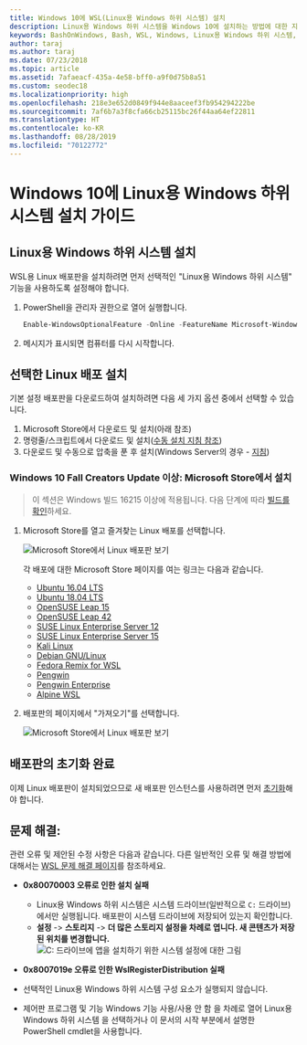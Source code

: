 ```yaml
---
title: Windows 10에 WSL(Linux용 Windows 하위 시스템) 설치
description: Linux용 Windows 하위 시스템을 Windows 10에 설치하는 방법에 대한 지침입니다.
keywords: BashOnWindows, Bash, WSL, Windows, Linux용 Windows 하위 시스템, Windows 하위 시스템, Ubuntu, Debian, Suse, Windows 10, 설치
author: taraj
ms.author: taraj
ms.date: 07/23/2018
ms.topic: article
ms.assetid: 7afaeacf-435a-4e58-bff0-a9f0d75b8a51
ms.custom: seodec18
ms.localizationpriority: high
ms.openlocfilehash: 218e3e652d0849f944e8aaceef3fb954294222be
ms.sourcegitcommit: 7af6b7a3f8cfa66cb25115bc26f44aa64ef22811
ms.translationtype: HT
ms.contentlocale: ko-KR
ms.lasthandoff: 08/28/2019
ms.locfileid: "70122772"
---
```

# <a name="windows-subsystem-for-linux-installation-guide-for-windows-10"></a>Windows 10에 Linux용 Windows 하위 시스템 설치 가이드

## <a name="install-the-windows-subsystem-for-linux"></a>Linux용 Windows 하위 시스템 설치

WSL용 Linux 배포판을 설치하려면 먼저 선택적인 "Linux용 Windows 하위 시스템" 기능을 사용하도록 설정해야 합니다.

1. PowerShell을 관리자 권한으로 열어 실행합니다.
    ```powershell
    Enable-WindowsOptionalFeature -Online -FeatureName Microsoft-Windows-Subsystem-Linux
    ```

2. 메시지가 표시되면 컴퓨터를 다시 시작합니다.

## <a name="install-your-linux-distribution-of-choice"></a>선택한 Linux 배포 설치
기본 설정 배포판을 다운로드하여 설치하려면 다음 세 가지 옵션 중에서 선택할 수 있습니다.
1. Microsoft Store에서 다운로드 및 설치(아래 참조)
1. 명령줄/스크립트에서 다운로드 및 설치([수동 설치 지침 참조](install-manual.md))
1. 다운로드 및 수동으로 압축을 푼 후 설치(Windows Server의 경우 - [지침](install-on-server.md))

### <a name="windows-10-fall-creators-update-and-later-install-from-the-microsoft-store"></a>Windows 10 Fall Creators Update 이상: Microsoft Store에서 설치

> 이 섹션은 Windows 빌드 16215 이상에 적용됩니다.  다음 단계에 따라 [빌드를 확인](troubleshooting.md#check-your-build-number)하세요. 

1. Microsoft Store를 열고 즐겨찾는 Linux 배포를 선택합니다.

    ![Microsoft Store에서 Linux 배포판 보기](media/store.png)

    각 배포에 대한 Microsoft Store 페이지를 여는 링크는 다음과 같습니다.

    * [Ubuntu 16.04 LTS](https://www.microsoft.com/store/apps/9pjn388hp8c9)
    * [Ubuntu 18.04 LTS](https://www.microsoft.com/store/apps/9N9TNGVNDL3Q)
    * [OpenSUSE Leap 15](https://www.microsoft.com/store/apps/9n1tb6fpvj8c)
    * [OpenSUSE Leap 42](https://www.microsoft.com/store/apps/9njvjts82tjx)
    * [SUSE Linux Enterprise Server 12](https://www.microsoft.com/store/apps/9p32mwbh6cns)
    * [SUSE Linux Enterprise Server 15](https://www.microsoft.com/store/apps/9pmw35d7fnlx)
    * [Kali Linux](https://www.microsoft.com/store/apps/9PKR34TNCV07)
    * [Debian GNU/Linux](https://www.microsoft.com/store/apps/9MSVKQC78PK6)
    * [Fedora Remix for WSL](https://www.microsoft.com/store/apps/9n6gdm4k2hnc)
    * [Pengwin](https://www.microsoft.com/store/apps/9NV1GV1PXZ6P)
    * [Pengwin Enterprise](https://www.microsoft.com/store/apps/9N8LP0X93VCP)
    * [Alpine WSL](https://www.microsoft.com/store/apps/9p804crf0395)

1. 배포판의 페이지에서 "가져오기"를 선택합니다.

    ![Microsoft Store에서 Linux 배포판 보기](media/UbuntuStore.png)

## <a name="complete-initialization-of-your-distro"></a>배포판의 초기화 완료
이제 Linux 배포판이 설치되었으므로 새 배포판 인스턴스를 사용하려면 먼저 [초기화](initialize-distro.md)해야 합니다.

## <a name="troubleshooting"></a>문제 해결: 

관련 오류 및 제안된 수정 사항은 다음과 같습니다. 다른 일반적인 오류 및 해결 방법에 대해서는 [WSL 문제 해결 페이지](troubleshooting.md)를 참조하세요.

* **0x80070003 오류로 인한 설치 실패**
    * Linux용 Windows 하위 시스템은 시스템 드라이브(일반적으로 `C:` 드라이브)에서만 실행됩니다. 배포판이 시스템 드라이브에 저장되어 있는지 확인합니다.  
    * **설정** -> **스토리지** -> **더 많은 스토리지 설정을 차례로 엽니다. 새 콘텐츠가 저장된 위치를 변경합니다.** 
    ![C: 드라이브에 앱을 설치하기 위한 시스템 설정에 대한 그림](media/AppStorage.png)
    
    
 * **0x8007019e 오류로 인한 WslRegisterDistribution 실패**   
  * 선택적인 Linux용 Windows 하위 시스템 구성 요소가 실행되지 않습니다. 
   * 제어판 프로그램 및 기능 Windows 기능 사용/사용 안 함 을 차례로 열어 Linux용 Windows 하위 시스템 을 선택하거나 이 문서의 시작 부분에서 설명한 PowerShell cmdlet을 사용합니다.
